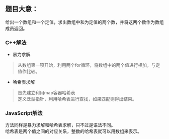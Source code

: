 ## 题目大意：  
给出一个数组和一个定值，求出数组中和为定值的两个数，并将这两个数作为数组成员返回。

### C++解法  
* 暴力求解  

> 从数组第一项开始，利用两个for循环，将数组中的两个值进行相加，与定值作比较。

* 哈希表求解

> 首先建立利用map容器哈希表  
定义泛型指针，利用哈希表进行查找，如果匹配则得出结果。

### JavaScript解法   
方法同样是暴力求解和哈希表求解，只不过是语法不同。  
哈希表是两个值之间的对应关系，整数的哈希表就可以用数组来表示。